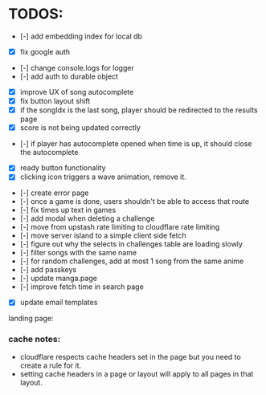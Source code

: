 # TODOS:

- [-] add embedding index for local db
- [x] fix google auth
- [-] change console.logs for logger
- [-] add auth to durable object
- [x] improve UX of song autocomplete
- [x] fix button layout shift
- [x] if the songIdx is the last song, player should be redirected to the results page
- [x] score is not being updated correctly
- [-] if player has autocomplete opened when time is up, it should close the autocomplete
- [x] ready button functionality
- [x] clicking icon triggers a wave animation, remove it.
- [-] create error page
- [-] once a game is done, users shouldn't be able to access that route
- [-] fix times up text in games
- [-] add modal when deleting a challenge
- [-] move from upstash rate limiting to cloudflare rate limiting
- [-] move server island to a simple client side fetch
- [-] figure out why the selects in challenges table are loading slowly
- [-] filter songs with the same name
- [-] for random challenges, add at most 1 song from the same anime
- [-] add passkeys
- [-] update manga.page
- [-] improve fetch time in search page
- [x] update email templates

landing page:

### cache notes:

- cloudflare respects cache headers set in the page but you need to create a rule for it.
- setting cache headers in a page or layout will apply to all pages in that layout.
